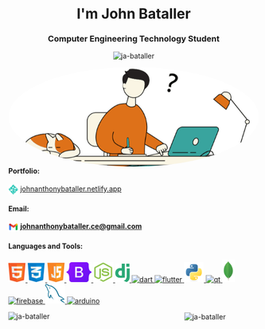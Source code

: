 <!-- [![MasterHead](assets/img/animated-programmer-3.gif)](http://johnanthonybataller.netlify.app/)
 -->
<h1 align="center">I'm John Bataller</h1>
<h3 align="center">Computer Engineering Technology Student</h3>

<!-- VISIT COUNTER -->
<p align="center"> <img src="https://komarev.com/ghpvc/?username=ja-bataller&label=PROFILE%20VIEWS&color=FAD02C&style=flat" alt="ja-bataller" /> </p>

<img align="right" style="border-radius:50%" src="assets/img/animated-programmer-4.gif" width="530" />
<br>
<h4 align="left">Portfolio:</h4>


<img align="center" src="assets/img/netlify.png" alt="instagram"  height="20" /> [johnanthonybataller.netlify.app](http://johnanthonybataller.netlify.app/)


<h4 align="left">Email:</h4>

<img align="center" src="assets/img/gmail-icon.png" alt="instagram"  height="20" /> **johnanthonybataller.ce@gmail.com**


<h4 align="left">Languages and Tools:</h4>
<p align="left"> 
 
 <a href="https://www.w3.org/html/" target="_blank" rel="noreferrer"> 
  <img src="assets/img/html.png" alt="html5" height="40"/>
 </a>
 
 <a href="https://www.w3schools.com/css/" target="_blank" rel="noreferrer"> 
  <img src="assets/img/css.png" alt="css3" height="40"/> 
 </a> 
 
 <a href="https://developer.mozilla.org/en-US/docs/Web/JavaScript" target="_blank" rel="noreferrer"> 
  <img src="assets/img/javascript.png" alt="javascript" height="40"/>
 </a> 
 
 <a href="https://getbootstrap.com" target="_blank" rel="noreferrer"> 
  <img src="assets/img/bootstrap.png" alt="bootstrap" height="40"/> 
 </a> 
 
 <a href="https://nodejs.org" target="_blank" rel="noreferrer"> 
  <img src="assets/img/node.png" alt="nodejs" width="40" height="40"/>
 </a> 
 
  <a href="https://www.djangoproject.com/" target="_blank" rel="noreferrer"> 
  <img src="assets/img/django.png" alt="django" height="37"/>
 </a> 
 
 <a href="https://dart.dev" target="_blank" rel="noreferrer"> 
  <img src="https://www.vectorlogo.zone/logos/dartlang/dartlang-icon.svg" alt="dart" width="40" height="40"/> 
 </a> 
 
 <a href="https://flutter.dev" target="_blank" rel="noreferrer"> 
  <img src="https://www.vectorlogo.zone/logos/flutterio/flutterio-icon.svg" alt="flutter" width="40" height="40"/>
 </a>
  
 <a href="https://www.python.org" target="_blank" rel="noreferrer"> 
  <img src="https://raw.githubusercontent.com/devicons/devicon/master/icons/python/python-original.svg" alt="python" width="40" height="40"/>
 </a> 
 
 <a href="https://www.qt.io/" target="_blank" rel="noreferrer"> 
  <img src="https://upload.wikimedia.org/wikipedia/commons/0/0b/Qt_logo_2016.svg" alt="qt" width="40" height="40"/>
 </a> 
 
 <a href="https://www.mongodb.com/" target="_blank" rel="noreferrer"> 
  <img src="assets/img/mongodb.png" alt="mongodb" height="45"/> 
 </a> 
 
 <a href="https://firebase.google.com/" target="_blank" rel="noreferrer"> 
  <img src="https://www.vectorlogo.zone/logos/firebase/firebase-icon.svg" alt="firebase" width="40" height="40"/>
 </a> 
  
 <a href="https://www.mysql.com/" target="_blank" rel="noreferrer"> 
  <img src="assets/img/mysql.png" alt="mysql" width="40" height="40"/>
 </a> 

 
 <a href="https://www.arduino.cc/" target="_blank" rel="noreferrer"> 
  <img src="https://cdn.worldvectorlogo.com/logos/arduino-1.svg" alt="arduino" width="40" height="40"/> 
 </a>
 
</p>

<p><img align="left" src="https://github-readme-stats.vercel.app/api/top-langs?username=ja-bataller&show_icons=true&locale=en&layout=compact&title_color=141414" alt="ja-bataller" width="350"/></p>

<p>&nbsp;<img align="center" src="https://github-readme-stats.vercel.app/api?username=ja-bataller&show_icons=true&title_color=141414&text_color=53565A&icon_color=FAD02C" alt="ja-bataller" width="420"/></p>
